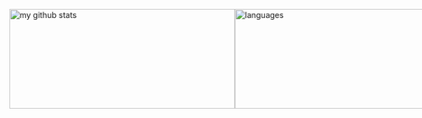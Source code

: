 <p style="display:flex; justify-content: space-between">
  <img src="https://github-readme-stats.vercel.app/api?username=laradocs&show_icons=true&theme=synthwave" alt="my github stats" width="400px" height="177px"/>
  <img src="https://github-readme-stats.vercel.app/api/top-langs/?username=laradocs&layout=compact&theme=synthwave" alt="languages" width="400px" height="177px">
</p>

<!--
**laradocs/laradocs** is a ✨ _special_ ✨ repository because its `README.md` (this file) appears on your GitHub profile.

Here are some ideas to get you started:

- 🔭 I’m currently working on ...
- 🌱 I’m currently learning ...
- 👯 I’m looking to collaborate on ...
- 🤔 I’m looking for help with ...
- 💬 Ask me about ...
- 📫 How to reach me: ...
- 😄 Pronouns: ...
- ⚡ Fun fact: ...
-->
